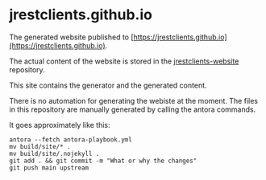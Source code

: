 # jrestclients.github.io

The generated website published to [https://jrestclients.github.io](https://jrestclients.github.io).

The actual content of the website is stored in the [jrestclients-website](https://github.com/jrestclients/jrestclients-website) repository.

This site contains the generator and the generated content.

There is no automation for generating the webiste at the moment.
The files in this repository are manually generated by calling the antora commands.

It goes approximately like this:

```
antora --fetch antora-playbook.yml
mv build/site/* .
mv build/site/.nojekyll .
git add . && git commit -m "What or why the changes"
git push main upstream
```


